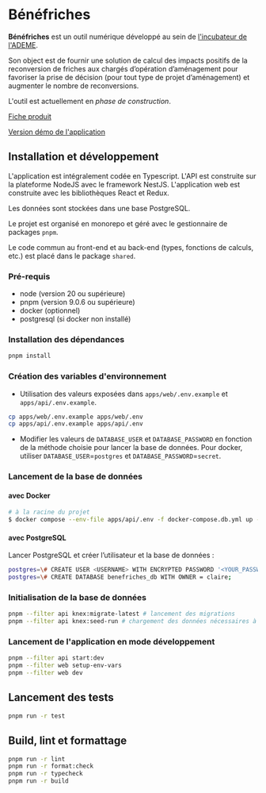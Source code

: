# Bénéfriches

**Bénéfriches** est un outil numérique développé au sein de [l'incubateur de l'ADEME](https://beta.gouv.fr/incubateurs/ademe.html).

Son object est de fournir une solution de calcul des impacts positifs de la reconversion de friches aux chargés d’opération d’aménagement pour favoriser la prise de décision (pour tout type de projet d’aménagement) et augmenter le nombre de reconversions.

L'outil est actuellement en *phase de construction*.

[Fiche produit](https://beta.gouv.fr/startups/benefriches.html)

[Version démo de l'application](https://benefriches-staging.osc-fr1.scalingo.io)

## Installation et développement

L'application est intégralement codée en Typescript. L'API est construite sur la plateforme NodeJS avec le framework NestJS. L'application web est construite avec les bibliothèques React et Redux.

Les données sont stockées dans une base PostgreSQL.

Le projet est organisé en monorepo et géré avec le gestionnaire de packages `pnpm`.

Le code commun au front-end et au back-end (types, fonctions de calculs, etc.) est placé dans le package `shared`.

### Pré-requis
* node (version 20 ou supérieure)
* pnpm (version 9.0.6 ou supérieure)
* docker (optionnel)
* postgresql (si docker non installé)

### Installation des dépendances
```sh
pnpm install
```

### Création des variables d'environnement
- Utilisation des valeurs exposées dans `apps/web/.env.example` et `apps/api/.env.example`.
```sh
cp apps/web/.env.example apps/web/.env
cp apps/api/.env.example apps/api/.env
```

- Modifier les valeurs de `DATABASE_USER` et `DATABASE_PASSWORD` en fonction de la méthode choisie pour lancer la base de données.
Pour docker, utiliser `DATABASE_USER`=`postgres` et `DATABASE_PASSWORD`=`secret`.

### Lancement de la base de données

#### avec Docker
```sh
# à la racine du projet
$ docker compose --env-file apps/api/.env -f docker-compose.db.yml up -d
```

#### avec PostgreSQL

Lancer PostgreSQL et créer l’utilisateur et la base de données :
```sh
postgres=\# CREATE USER <USERNAME> WITH ENCRYPTED PASSWORD '<YOUR_PASSWORD>';
postgres=\# CREATE DATABASE benefriches_db WITH OWNER = claire;
```

### Initialisation de la base de données

```sh
pnpm --filter api knex:migrate-latest # lancement des migrations
pnpm --filter api knex:seed-run # chargement des données nécessaires à l'application
```

### Lancement de l'application en mode développement
```sh
pnpm --filter api start:dev
pnpm --filter web setup-env-vars
pnpm --filter web dev
```

## Lancement des tests
```sh
pnpm run -r test
```

## Build, lint et formattage
```sh
pnpm run -r lint
pnpm run -r format:check
pnpm run -r typecheck
pnpm run -r build
```

